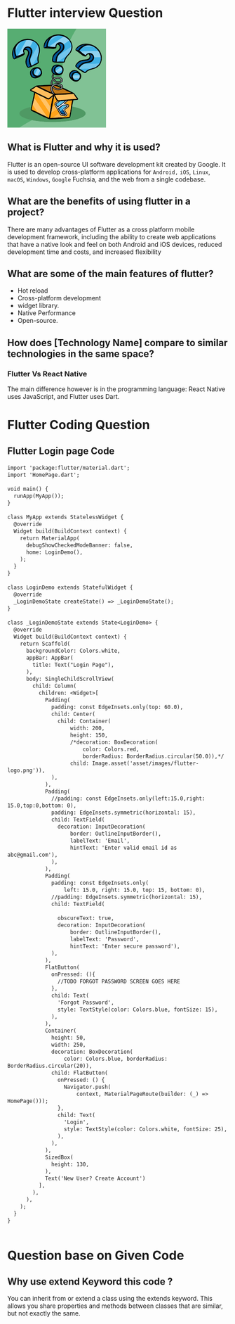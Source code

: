 # Flutter interview Question

![Flutter Interview](/assets/img/images.png "Flutter Interview")

## What is Flutter and why it is used?
Flutter is an open-source UI software development kit created by Google. It is used to develop cross-platform applications for `Android,` `iOS`, `Linux`, `macOS`, `Windows`, `Google` Fuchsia, and the web from a single codebase.

## What are the benefits of using flutter in a project?
There are many advantages of Flutter as a cross platform mobile development framework, including the ability to create web applications that have a native look and feel on both Android and iOS devices, reduced development time and costs, and increased flexibility

## What are some of the main features of flutter?
* Hot reload
* Cross-platform development
* widget library.
* Native Performance
* Open-source.

## How does [Technology Name] compare to similar technologies in the same space?

### Flutter Vs React Native

The main difference however is in the programming language: React Native uses JavaScript, and Flutter uses Dart.

# Flutter Coding Question

## Flutter Login page Code

~~~~
import 'package:flutter/material.dart';
import 'HomePage.dart';

void main() {
  runApp(MyApp());
}

class MyApp extends StatelessWidget {
  @override
  Widget build(BuildContext context) {
    return MaterialApp(
      debugShowCheckedModeBanner: false,
      home: LoginDemo(),
    );
  }
}

class LoginDemo extends StatefulWidget {
  @override
  _LoginDemoState createState() => _LoginDemoState();
}

class _LoginDemoState extends State<LoginDemo> {
  @override
  Widget build(BuildContext context) {
    return Scaffold(
      backgroundColor: Colors.white,
      appBar: AppBar(
        title: Text("Login Page"),
      ),
      body: SingleChildScrollView(
        child: Column(
          children: <Widget>[
            Padding(
              padding: const EdgeInsets.only(top: 60.0),
              child: Center(
                child: Container(
                    width: 200,
                    height: 150,
                    /*decoration: BoxDecoration(
                        color: Colors.red,
                        borderRadius: BorderRadius.circular(50.0)),*/
                    child: Image.asset('asset/images/flutter-logo.png')),
              ),
            ),
            Padding(
              //padding: const EdgeInsets.only(left:15.0,right: 15.0,top:0,bottom: 0),
              padding: EdgeInsets.symmetric(horizontal: 15),
              child: TextField(
                decoration: InputDecoration(
                    border: OutlineInputBorder(),
                    labelText: 'Email',
                    hintText: 'Enter valid email id as abc@gmail.com'),
              ),
            ),
            Padding(
              padding: const EdgeInsets.only(
                  left: 15.0, right: 15.0, top: 15, bottom: 0),
              //padding: EdgeInsets.symmetric(horizontal: 15),
              child: TextField(

                obscureText: true,
                decoration: InputDecoration(
                    border: OutlineInputBorder(),
                    labelText: 'Password',
                    hintText: 'Enter secure password'),
              ),
            ),
            FlatButton(
              onPressed: (){
                //TODO FORGOT PASSWORD SCREEN GOES HERE
              },
              child: Text(
                'Forgot Password',
                style: TextStyle(color: Colors.blue, fontSize: 15),
              ),
            ),
            Container(
              height: 50,
              width: 250,
              decoration: BoxDecoration(
                  color: Colors.blue, borderRadius: BorderRadius.circular(20)),
              child: FlatButton(
                onPressed: () {
                  Navigator.push(
                      context, MaterialPageRoute(builder: (_) => HomePage()));
                },
                child: Text(
                  'Login',
                  style: TextStyle(color: Colors.white, fontSize: 25),
                ),
              ),
            ),
            SizedBox(
              height: 130,
            ),
            Text('New User? Create Account')
          ],
        ),
      ),
    );
  }
}


~~~~

# Question base on Given Code

## Why use extend Keyword this code ?
You can inherit from or extend a class using the extends keyword. This allows you share properties and methods between classes that are similar, but not exactly the same.

##

